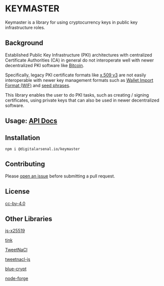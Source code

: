 # KEYMASTER

Keymaster is a library for using cryptocurrency keys in public key infrastructure roles.

## Background

Established Public Key Infrastructure (PKI) architectures with centralized Certificate Authorities (CA) in general do not interoperate well with newer decentralized PKI software like [Bitcoin](https://bitcoin.org/en/).

Specifically, legacy PKI certificate formats like [x.509 v3](https://tools.ietf.org/html/rfc5280) are not easily interoperable with newer key management formats such as [Wallet Import Format (WIF)](https://en.bitcoin.it/wiki/Wallet_import_format) and [seed phrases](https://en.bitcoin.it/wiki/Seed_phrase#:~:text=A%20seed%20phrase%2C%20seed%20recovery,write%20it%20down%20on%20paper.).

This library enables the user to do PKI tasks, such as creating / signing certificates, using private keys that can also be used in newer decentralized software.

## Usage: [API Docs](./dist/doc.md)

## Installation

```
npm i @digitalarsenal.io/keymaster
```

## Contributing

Please [open an issue](https://github.com/DigitalArsenal/keymaster/issues) before submitting a pull request.

## License

[cc-by-4.0](https://creativecommons.org/licenses/by/4.0/)

## Other Libraries

[js-x25519](https://github.com/CryptoEsel/js-x25519)

[tink](https://github.com/google/tink)

[TweetNaCl](https://tweetnacl.cr.yp.to/software.html)

[tweetnacl-js](https://github.com/dchest/tweetnacl-js)

[blue-crypt](https://git.rootprojects.org/root/acme.js)

[node-forge](https://github.com/digitalbazaar/forge)